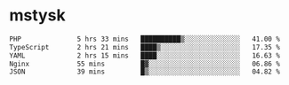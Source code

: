 # mstysk

<!--START_SECTION:waka-->

```txt
PHP              5 hrs 33 mins   ██████████▒░░░░░░░░░░░░░░   41.00 %
TypeScript       2 hrs 21 mins   ████▒░░░░░░░░░░░░░░░░░░░░   17.35 %
YAML             2 hrs 15 mins   ████░░░░░░░░░░░░░░░░░░░░░   16.63 %
Nginx            55 mins         █▓░░░░░░░░░░░░░░░░░░░░░░░   06.86 %
JSON             39 mins         █▒░░░░░░░░░░░░░░░░░░░░░░░   04.82 %
```

<!--END_SECTION:waka-->
